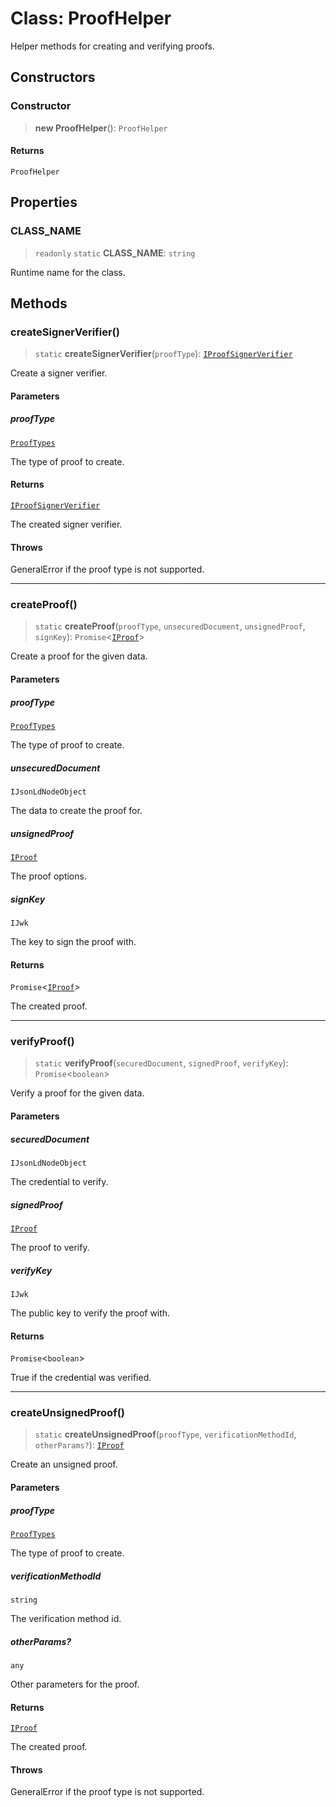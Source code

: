 # Class: ProofHelper

Helper methods for creating and verifying proofs.

## Constructors

### Constructor

> **new ProofHelper**(): `ProofHelper`

#### Returns

`ProofHelper`

## Properties

### CLASS\_NAME

> `readonly` `static` **CLASS\_NAME**: `string`

Runtime name for the class.

## Methods

### createSignerVerifier()

> `static` **createSignerVerifier**(`proofType`): [`IProofSignerVerifier`](../interfaces/IProofSignerVerifier.md)

Create a signer verifier.

#### Parameters

##### proofType

[`ProofTypes`](../type-aliases/ProofTypes.md)

The type of proof to create.

#### Returns

[`IProofSignerVerifier`](../interfaces/IProofSignerVerifier.md)

The created signer verifier.

#### Throws

GeneralError if the proof type is not supported.

***

### createProof()

> `static` **createProof**(`proofType`, `unsecuredDocument`, `unsignedProof`, `signKey`): `Promise`\<[`IProof`](../type-aliases/IProof.md)\>

Create a proof for the given data.

#### Parameters

##### proofType

[`ProofTypes`](../type-aliases/ProofTypes.md)

The type of proof to create.

##### unsecuredDocument

`IJsonLdNodeObject`

The data to create the proof for.

##### unsignedProof

[`IProof`](../type-aliases/IProof.md)

The proof options.

##### signKey

`IJwk`

The key to sign the proof with.

#### Returns

`Promise`\<[`IProof`](../type-aliases/IProof.md)\>

The created proof.

***

### verifyProof()

> `static` **verifyProof**(`securedDocument`, `signedProof`, `verifyKey`): `Promise`\<`boolean`\>

Verify a proof for the given data.

#### Parameters

##### securedDocument

`IJsonLdNodeObject`

The credential to verify.

##### signedProof

[`IProof`](../type-aliases/IProof.md)

The proof to verify.

##### verifyKey

`IJwk`

The public key to verify the proof with.

#### Returns

`Promise`\<`boolean`\>

True if the credential was verified.

***

### createUnsignedProof()

> `static` **createUnsignedProof**(`proofType`, `verificationMethodId`, `otherParams?`): [`IProof`](../type-aliases/IProof.md)

Create an unsigned proof.

#### Parameters

##### proofType

[`ProofTypes`](../type-aliases/ProofTypes.md)

The type of proof to create.

##### verificationMethodId

`string`

The verification method id.

##### otherParams?

`any`

Other parameters for the proof.

#### Returns

[`IProof`](../type-aliases/IProof.md)

The created proof.

#### Throws

GeneralError if the proof type is not supported.

